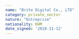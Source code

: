 ```yaml
---
name: "Brite Digital Co., LTD"
category: private_sector
nature: "Entreprise"
nationality: KHM
date_signed: '2018-11-12'
---
```

    